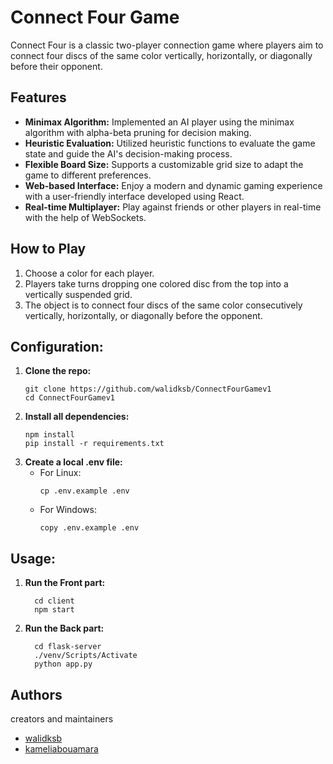 # Connect Four Game

Connect Four is a classic two-player connection game where players aim to connect four discs of the same color vertically, horizontally, or diagonally before their opponent.

## Features

- **Minimax Algorithm:** Implemented an AI player using the minimax algorithm with alpha-beta pruning for decision making.
- **Heuristic Evaluation:** Utilized heuristic functions to evaluate the game state and guide the AI's decision-making process.
- **Flexible Board Size:** Supports a customizable grid size to adapt the game to different preferences.
- **Web-based Interface:** Enjoy a modern and dynamic gaming experience with a user-friendly interface developed using React.
- **Real-time Multiplayer:** Play against friends or other players in real-time with the help of WebSockets.

## How to Play

1. Choose a color for each player.
2. Players take turns dropping one colored disc from the top into a vertically suspended grid.
3. The object is to connect four discs of the same color consecutively vertically, horizontally, or diagonally before the opponent.

## Configuration:

1. **Clone the repo:**
   ```
   git clone https://github.com/walidksb/ConnectFourGamev1
   cd ConnectFourGamev1
   ```
2. **Install all dependencies:**
      ```
   npm install
   pip install -r requirements.txt
      ```
3. **Create a local .env file:**
   * For Linux:
      ```
     cp .env.example .env
      ```
   * For Windows:
      ```
     copy .env.example .env
      ```
## Usage:
1. **Run the Front part:**
   ```
     cd client
     npm start
   ```
2. **Run the Back part:**
   ```
     cd flask-server
     ./venv/Scripts/Activate
     python app.py
   ```
## Authors

creators and maintainers

-   [walidksb](https://github.com/walidksb)
-   [kameliabouamara](https://github.com/kameliabouamara)
